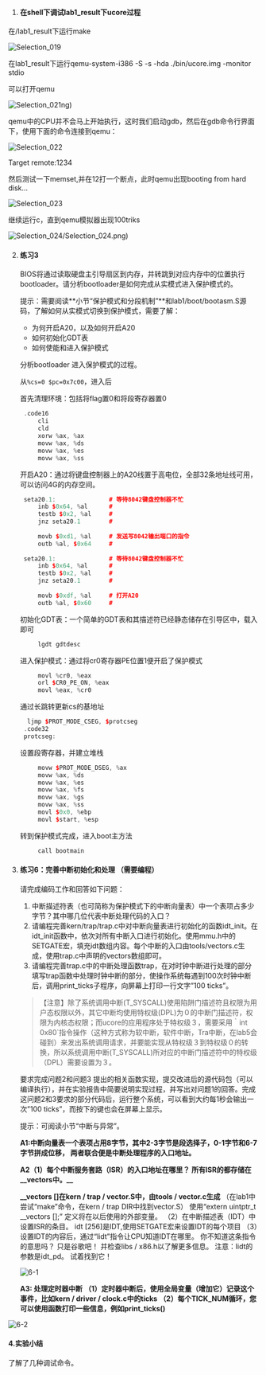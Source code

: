 1. #### 在shell下调试lab1_result下ucore过程

在/lab1_result下运行make

![Selection_019](/home/lzh/CodeStore/Mytest/lab1/img/Selection_019.png)

在lab1_result下运行qemu-system-i386 -S -s -hda ./bin/ucore.img -monitor stdio

可以打开qemu

![Selection_021](/home/lzh/CodeStore/Mytest/lab1/img/Selection_021.png)ng)

qemu中的CPU并不会马上开始执行，这时我们启动gdb，然后在gdb命令行界面下，使用下面的命令连接到qemu：

![Selection_022](/home/lzh/CodeStore/Mytest/lab1/img/Selection_022.png)

Target remote:1234

然后测试一下memset,并在12打一个断点，此时qemu出现booting from hard disk...

![Selection_023](/home/lzh/CodeStore/Mytest/lab1/img/Selection_023.png)

继续运行c，直到qemu模拟器出现100triks

![Selection_024](/home/lzh/CodeStore/Mytest/lab1/img/Selection_024.png)/Selection_024.png)

2. #### 练习3

   BIOS将通过读取硬盘主引导扇区到内存，并转跳到对应内存中的位置执行bootloader。请分析bootloader是如何完成从实模式进入保护模式的。

   提示：需要阅读**小节“保护模式和分段机制”**和lab1/boot/bootasm.S源码，了解如何从实模式切换到保护模式，需要了解：

   - 为何开启A20，以及如何开启A20
   - 如何初始化GDT表
   - 如何使能和进入保护模式

   分析bootloader 进入保护模式的过程。

   从`%cs=0 $pc=0x7c00`，进入后

   首先清理环境：包括将flag置0和将段寄存器置0
   ```c++
   	.code16
   	    cli
   	    cld
   	    xorw %ax, %ax
   	    movw %ax, %ds
   	    movw %ax, %es
   	    movw %ax, %ss
   ```

   开启A20：通过将键盘控制器上的A20线置于高电位，全部32条地址线可用，
   可以访问4G的内存空间。

   ```c++
   	seta20.1:               # 等待8042键盘控制器不忙
   	    inb $0x64, %al      # 
   	    testb $0x2, %al     #
   	    jnz seta20.1        #
   	
   	    movb $0xd1, %al     # 发送写8042输出端口的指令
   	    outb %al, $0x64     #
   	
   	seta20.1:               # 等待8042键盘控制器不忙
   	    inb $0x64, %al      # 
   	    testb $0x2, %al     #
   	    jnz seta20.1        #
   	
   	    movb $0xdf, %al     # 打开A20
   	    outb %al, $0x60     # 
   ```

   初始化GDT表：一个简单的GDT表和其描述符已经静态储存在引导区中，载入即可
   ```c++
   	    lgdt gdtdesc
   ```

   进入保护模式：通过将cr0寄存器PE位置1便开启了保护模式
   ```c++
   	    movl %cr0, %eax
   	    orl $CR0_PE_ON, %eax
   	    movl %eax, %cr0
   ```

   通过长跳转更新cs的基地址
   ```c++
   	 ljmp $PROT_MODE_CSEG, $protcseg
   	.code32
   	protcseg:
   ```

   设置段寄存器，并建立堆栈
   ```c++
   	    movw $PROT_MODE_DSEG, %ax
   	    movw %ax, %ds
   	    movw %ax, %es
   	    movw %ax, %fs
   	    movw %ax, %gs
   	    movw %ax, %ss
   	    movl $0x0, %ebp
   	    movl $start, %esp
   ```
   转到保护模式完成，进入boot主方法
   ```c++
   	    call bootmain
   ```

3. #### 练习6：完善中断初始化和处理 （需要编程）

   请完成编码工作和回答如下问题：

   1. 中断描述符表（也可简称为保护模式下的中断向量表）中一个表项占多少字节？其中哪几位代表中断处理代码的入口？
   2. 请编程完善kern/trap/trap.c中对中断向量表进行初始化的函数idt_init。在idt_init函数中，依次对所有中断入口进行初始化。使用mmu.h中的SETGATE宏，填充idt数组内容。每个中断的入口由tools/vectors.c生成，使用trap.c中声明的vectors数组即可。
   3. 请编程完善trap.c中的中断处理函数trap，在对时钟中断进行处理的部分填写trap函数中处理时钟中断的部分，使操作系统每遇到100次时钟中断后，调用print_ticks子程序，向屏幕上打印一行文字”100 ticks”。

   > 【注意】除了系统调用中断(T_SYSCALL)使用陷阱门描述符且权限为用户态权限以外，其它中断均使用特权级(DPL)为０的中断门描述符，权限为内核态权限；而ucore的应用程序处于特权级３，需要采用｀int 0x80`指令操作（这种方式称为软中断，软件中断，Tra中断，在lab5会碰到）来发出系统调用请求，并要能实现从特权级３到特权级０的转换，所以系统调用中断(T_SYSCALL)所对应的中断门描述符中的特权级（DPL）需要设置为３。

   要求完成问题2和问题3 提出的相关函数实现，提交改进后的源代码包（可以编译执行），并在实验报告中简要说明实现过程，并写出对问题1的回答。完成这问题2和3要求的部分代码后，运行整个系统，可以看到大约每1秒会输出一次”100 ticks”，而按下的键也会在屏幕上显示。

   提示：可阅读小节“中断与异常”。 

   **A1:中断向量表一个表项占用8字节，其中2-3字节是段选择子，0-1字节和6-7字节拼成位移，
   两者联合便是中断处理程序的入口地址。**

   **A2（1）每个中断服务套路（ISR）的入口地址在哪里？**
   **所有ISR的都存储在__vectors中。__**

   **__vectors []在kern / trap / vector.S中，由tools / vector.c生成**
   （在lab1中尝试“make”命令，在kern / trap DIR中找到vector.S）
   使用“extern uintptr_t __vectors [];” 定义将在以后使用的外部变量。
   （2）在中断描述表（IDT）中设置ISR的条目。
   idt [256]是IDT,使用SETGATE宏来设置IDT的每个项目
   （3）设置IDT的内容后，通过“lidt”指令让CPU知道IDT在哪里。
   你不知道这条指令的意思吗？ 只是谷歌吧！ 并检查libs / x86.h以了解更多信息。
   注意：lidt的参数是idt_pd。 试着找到它！

   ![6-1](/home/lzh/CodeStore/Mytest/lab1/img/6-1.png)

   **A3: 处理定时器中断**
   ​         **（1）定时器中断后，使用全局变量（增加它）记录这个事件，比如kern / driver / clock.c中的ticks**
   ​        **（2）每个TICK_NUM循环，您可以使用函数打印一些信息，例如print_ticks()**

![6-2](/home/lzh/CodeStore/Mytest/lab1/img/6-2.png)

#### 4.实验小结

了解了几种调试命令。


